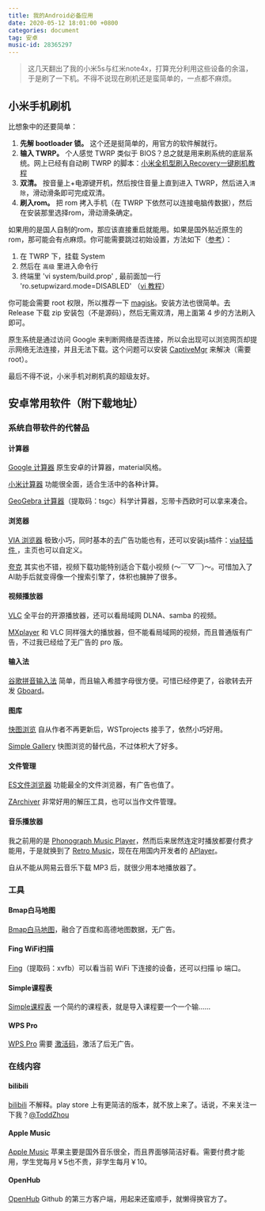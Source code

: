 ```yaml
---
title: 我的Android必备应用
date: 2020-05-12 18:01:00 +0800
categories: document
tag: 安卓
music-id: 28365297
---
```


> 这几天翻出了我的小米5s与红米note4x，打算充分利用这些设备的余温，于是刷了一下机。不得不说现在刷机还是蛮简单的，一点都不麻烦。

<!--more-->
<!-- more -->

## 小米手机刷机

比想象中的还要简单：

1. **先解 bootloader 锁。** 这个还是挺简单的，用官方的软件解就行。
2. **输入 TWRP。** 个人感觉 TWRP 类似于 BIOS？总之就是用来刷系统的底层系统。网上已经有自动刷 TWRP 的脚本：[小米全机型刷入Recovery一键刷机教程](http://www.romleyuan.com/lec/read?id=201)
3. **双清。** 按音量上+电源键开机，然后按住音量上直到进入 TWRP，然后进入`清除`，滑动滑条即可完成双清。
4. **刷入rom。** 把 rom 拷入手机（在 TWRP 下依然可以连接电脑传数据），然后在安装那里选择rom，滑动滑条确定。

如果用的是国人自制的rom，那应该直接重启就能用。如果是国外贴近原生的rom，那可能会有点麻烦。你可能需要跳过初始设置，方法如下（[参考](https://www.v2ex.com/t/485478)）：

1. 在 TWRP 下，挂载 System
2. 然后在 `高级` 里进入命令行
3. 终端里 'vi system/build.prop' , 最前面加一行 'ro.setupwizard.mode=DISABLED' （[vi 教程](https://coolshell.cn/articles/5426.html)）

你可能会需要 root 权限，所以推荐一下 [magisk](https://github.com/topjohnwu/Magisk)。安装方法也很简单。去 Release 下载 zip 安装包（不是源码），然后无需双清，用上面第 4 步的方法刷入即可。

原生系统是通过访问 Google 来判断网络是否连接，所以会出现可以浏览网页却提示网络无法连接，并且无法下载。这个问题可以安装 [CaptiveMgr](https://www.coolapk.com/apk/tech.evlsoc.captivemgr) 来解决（需要root）。

最后不得不说，小米手机对刷机真的超级友好。

## 安卓常用软件（附下载地址）

### 系统自带软件的代替品

#### 计算器

[Google 计算器](https://www.coolapk.com/apk/com.google.android.calculator) 原生安卓的计算器，material风格。

[小米计算器](https://coolapk.com/apk/com.miui.calculator) 功能很全面，适合生活中的各种计算。

[GeoGebra 计算器](https://pan.baidu.com/s/1yYj_n29Y6hRb9KRWyHob8Q)（提取码：tsgc）科学计算器，忘带卡西欧时可以拿来凑合。

#### 浏览器

[VIA 浏览器](https://www.coolapk.com/apk/mark.via) 极致小巧，同时基本的去广告功能也有，还可以安装js插件：[via轻插件
](http://via-app.cn/#/tabBar/home)，主页也可以自定义。

[夸克](https://www.myquark.cn/) 其实也不错，视频下载功能特别适合下载小视频 (～￣▽￣)～。可惜加入了AI助手后就变得像一个搜索引擎了，体积也臃肿了很多。

#### 视频播放器

[VLC](https://get.videolan.org/vlc-android/3.2.11/) 全平台的开源播放器，还可以看局域网 DLNA、samba 的视频。

[MXplayer](https://www.90pan.com/wap.php?action=view&file_id=1584807) 和 VLC 同样强大的播放器，但不能看局域网的视频，而且普通版有广告，不过我已经给了无广告的 pro 版。

#### 输入法

[谷歌拼音输入法](https://www.lanzous.com/i3psqif) 简单，而且输入希腊字母很方便。可惜已经停更了，谷歌转去开发 [Gboard](https://apkpure.com/gboard-the-google-keyboard/com.google.android.inputmethod.latin)。

#### 图库

[快图浏览](https://www.coolapk.com/feed/18730943?shareKey=Yjg2NDU2YjRiMmJiNWVjNWZhN2Q~&shareFrom=com.coolapk.market_10.2.1) 自从作者不再更新后，WSTprojects 接手了，依然小巧好用。

[Simple Gallery](https://github.com/SimpleMobileTools/Simple-Gallery/releases) 快图浏览的替代品，不过体积大了好多。

#### 文件管理

[ES文件浏览器](https://coolapk.com/apk/com.estrongs.android.pop) 功能最全的文件浏览器，有广告也值了。

[ZArchiver](https://www.coolapk.com/feed/15826356?shareKey=NTkyZGZmYzNiYjI0NWVjNjBmNDU~&shareFrom=com.coolapk.market_10.2) 非常好用的解压工具，也可以当作文件管理。

#### 音乐播放器

我之前用的是 [Phonograph Music Player](https://coolapk.com/apk/com.kabouzeid.gramophone)，然而后来居然连定时播放都要付费才能用，于是就换到了 [Retro Music](https://coolapk.com/apk/code.name.monkey.retromusic)，现在在用国内开发者的 [APlayer](https://coolapk.com/apk/remix.myplayer)。

自从不能从网易云音乐下载 MP3 后，就很少用本地播放器了。

### 工具

#### Bmap白马地图

[Bmap白马地图](Bmap白马地图)，融合了百度和高德地图数据，无广告。

#### Fing WiFi扫描

[Fing](https://pan.baidu.com/s/1-v1wpjv8TXZT51V80a78GQ)（提取码：xvfb）可以看当前 WiFi 下连接的设备，还可以扫描 ip 端口。

#### Simple课程表

[Simple课程表](https://www.coolapk.com/apk/com.strivexj.timetable) 一个简约的课程表，就是导入课程要一个一个输……

#### WPS Pro

[WPS Pro](https://www.coolapk.com/feed/18863779?shareKey=ZTk0MTI1NmU1NjUzNWVjNjQwODk~) 需要 [激活码](https://shenzjd.com/archives/2290#comments)，激活了后无广告。

### 在线内容

#### bilibili

[bilibili](https://coolapk.com/apk/tv.danmaku.bili) 不解释。play store 上有更简洁的版本，就不放上来了。话说，不来关注一下我？[@ToddZhou](https://space.bilibili.com/14158798)

#### Apple Music

[Apple Music](https://coolapk.com/apk/com.apple.android.music) 苹果主要是国外音乐很全，而且界面够简洁好看。需要付费才能用，学生党每月￥5也不贵，非学生每月￥10。

#### OpenHub

[OpenHub](https://github.com/ThirtyDegreesRay/OpenHub/releases) Github 的第三方客户端，用起来还蛮顺手，就懒得换官方了。
